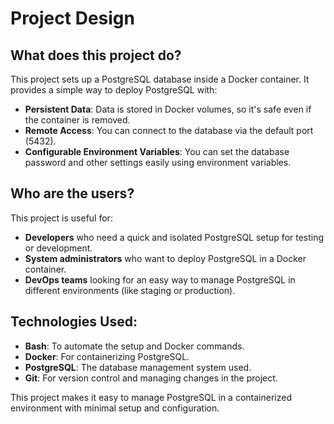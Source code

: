 # Project Design

## What does this project do?
This project sets up a PostgreSQL database inside a Docker container. It provides a simple way to deploy PostgreSQL with:
- **Persistent Data**: Data is stored in Docker volumes, so it's safe even if the container is removed.
- **Remote Access**: You can connect to the database via the default port (5432).
- **Configurable Environment Variables**: You can set the database password and other settings easily using environment variables.

## Who are the users?
This project is useful for:
- **Developers** who need a quick and isolated PostgreSQL setup for testing or development.
- **System administrators** who want to deploy PostgreSQL in a Docker container.
- **DevOps teams** looking for an easy way to manage PostgreSQL in different environments (like staging or production).

## Technologies Used:
- **Bash**: To automate the setup and Docker commands.
- **Docker**: For containerizing PostgreSQL.
- **PostgreSQL**: The database management system used.
- **Git**: For version control and managing changes in the project.

This project makes it easy to manage PostgreSQL in a containerized environment with minimal setup and configuration.

